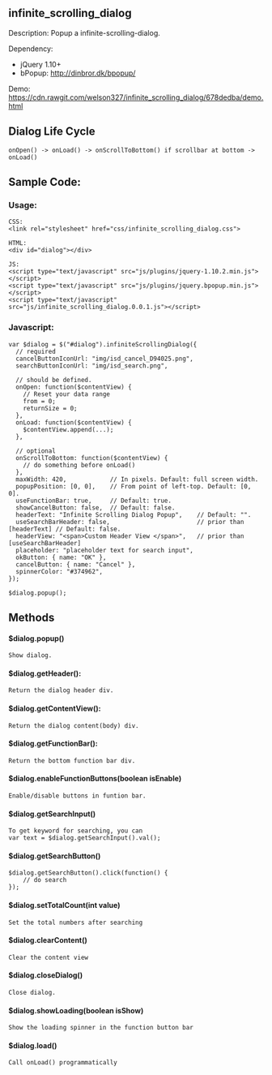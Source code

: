## infinite_scrolling_dialog

Description:
Popup a infinite-scrolling-dialog.

Dependency:
* jQuery 1.10+
* bPopup: <a href="http://dinbror.dk/bpopup/">http://dinbror.dk/bpopup/</a>

Demo:
<a href="https://cdn.rawgit.com/welson327/infinite_scrolling_dialog/678dedba/demo.html">https://cdn.rawgit.com/welson327/infinite_scrolling_dialog/678dedba/demo.html</a>

## Dialog Life Cycle
    onOpen() -> onLoad() -> onScrollToBottom() if scrollbar at bottom -> onLoad()

## Sample Code:
### Usage:
    CSS:
    <link rel="stylesheet" href="css/infinite_scrolling_dialog.css">
    
    HTML:
    <div id="dialog"></div>
    
    JS:
    <script type="text/javascript" src="js/plugins/jquery-1.10.2.min.js"></script>
    <script type="text/javascript" src="js/plugins/jquery.bpopup.min.js"></script>
    <script type="text/javascript" src="js/infinite_scrolling_dialog.0.0.1.js"></script>

### Javascript:

    var $dialog = $("#dialog").infiniteScrollingDialog({
      // required
      cancelButtonIconUrl: "img/isd_cancel_D94025.png",
      searchButtonIconUrl: "img/isd_search.png",
      
      // should be defined.
      onOpen: function($contentView) {
        // Reset your data range
        from = 0;
        returnSize = 0;
      },
      onLoad: function($contentView) {
        $contentView.append(...);
      },
      
      // optional
      onScrollToBottom: function($contentView) {
        // do something before onLoad()
      },
      maxWidth: 420,            // In pixels. Default: full screen width.
      popupPosition: [0, 0],    // From point of left-top. Default: [0, 0].
      useFunctionBar: true,     // Default: true.
      showCancelButton: false,  // Default: false.
      headerText: "Infinite Scrolling Dialog Popup",    // Default: "".
      useSearchBarHeader: false,                        // prior than [headerText] // Default: false.
      headerView: "<span>Custom Header View </span>",   // prior than [useSearchBarHeader]
      placeholder: "placeholder text for search input",
      okButton: { name: "OK" },
      cancelButton: { name: "Cancel" },
      spinnerColor: "#374962",
    });
    
    $dialog.popup();

## Methods
#### $dialog.popup()
    Show dialog.

#### $dialog.getHeader():
    Return the dialog header div.
    
#### $dialog.getContentView():
    Return the dialog content(body) div.
    
#### $dialog.getFunctionBar():
    Return the bottom function bar div.
    
#### $dialog.enableFunctionButtons(boolean isEnable)
    Enable/disable buttons in funtion bar.

#### $dialog.getSearchInput()
    To get keyword for searching, you can
    var text = $dialog.getSearchInput().val();

#### $dialog.getSearchButton()
    $dialog.getSearchButton().click(function() {
        // do search 
    });

#### $dialog.setTotalCount(int value)
    Set the total numbers after searching
    
#### $dialog.clearContent()
    Clear the content view

#### $dialog.closeDialog()
    Close dialog.

#### $dialog.showLoading(boolean isShow)
    Show the loading spinner in the function button bar
    
#### $dialog.load()
    Call onLoad() programmatically

